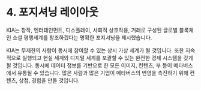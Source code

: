# 4. 포지셔닝 레이아웃

KIA는 창작, 엔터테인먼트, 디스플레이, 사회적 상호작용, 거래로 구성된 글로벌 블록체인 소셜 평행세계를 창조하겠다는 명확한 포지셔닝을 제시했습니다.

KIA는 무제한의 사람이 동시에 참여할 수 있는 상시 가상 세계가 될 것입니다. 또한 지속적으로 실행되고 현실 세계와 디지털 세계를 포괄할 수 있는 완전한 경제 시스템을 갖게 될 것입니다. 동시에 데이터 정보를 기반으로 한 모든 이미지, 컨텐츠, 부 등이 메타버스에서 유통될 수 있습니다. 많은 사람과 많은 기업이 메타버스의 번영을 촉진하기 위해 컨텐츠, 상점, 경험을 만들 것입니다.
